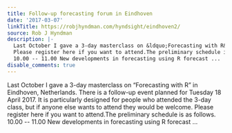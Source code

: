 ```yaml
---
title: Follow-up forecasting forum in Eindhoven
date: '2017-03-07'
linkTitle: https://robjhyndman.com/hyndsight/eindhoven2/
source: Rob J Hyndman
description: |-
  Last October I gave a 3-day masterclass on &ldquo;Forecasting with R&rdquo; in Eindhoven, Netherlands. There is a follow-up event planned for Tuesday 18 April 2017. It is particularly designed for people who attended the 3-day class, but if anyone else wants to attend they would be welcome.
  Please register here if you want to attend.The preliminary schedule is as follows.
  10.00 -- 11.00 New developments in forecasting using R forecast ...
disable_comments: true
---
```

Last October I gave a 3-day masterclass on &ldquo;Forecasting with R&rdquo; in Eindhoven, Netherlands. There is a follow-up event planned for Tuesday 18 April 2017. It is particularly designed for people who attended the 3-day class, but if anyone else wants to attend they would be welcome.
Please register here if you want to attend.The preliminary schedule is as follows.
10.00 -- 11.00 New developments in forecasting using R forecast ...